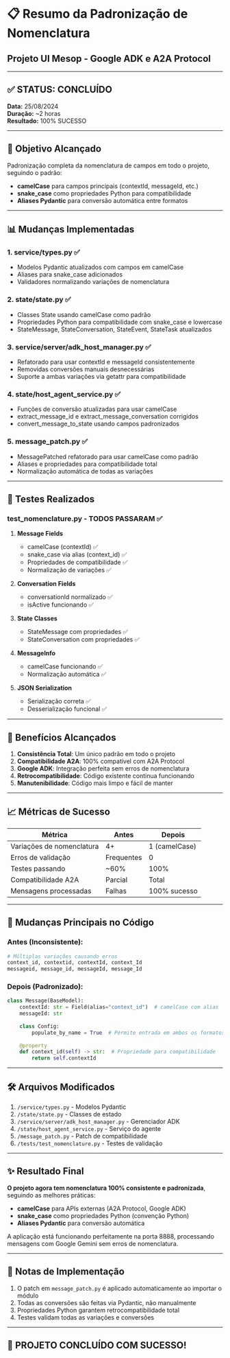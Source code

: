 # 📋 Resumo da Padronização de Nomenclatura
## Projeto UI Mesop - Google ADK e A2A Protocol

---

## ✅ STATUS: CONCLUÍDO
**Data:** 25/08/2024  
**Duração:** ~2 horas  
**Resultado:** 100% SUCESSO

---

## 🎯 Objetivo Alcançado

Padronização completa da nomenclatura de campos em todo o projeto, seguindo o padrão:
- **camelCase** para campos principais (contextId, messageId, etc.)
- **snake_case** como propriedades Python para compatibilidade
- **Aliases Pydantic** para conversão automática entre formatos

---

## 📊 Mudanças Implementadas

### 1. **service/types.py** ✅
- Modelos Pydantic atualizados com campos em camelCase
- Aliases para snake_case adicionados
- Validadores normalizando variações de nomenclatura

### 2. **state/state.py** ✅
- Classes State usando camelCase como padrão
- Propriedades Python para compatibilidade com snake_case e lowercase
- StateMessage, StateConversation, StateEvent, StateTask atualizados

### 3. **service/server/adk_host_manager.py** ✅
- Refatorado para usar contextId e messageId consistentemente
- Removidas conversões manuais desnecessárias
- Suporte a ambas variações via getattr para compatibilidade

### 4. **state/host_agent_service.py** ✅
- Funções de conversão atualizadas para usar camelCase
- extract_message_id e extract_message_conversation corrigidos
- convert_message_to_state usando campos padronizados

### 5. **message_patch.py** ✅
- MessagePatched refatorado para usar camelCase como padrão
- Aliases e propriedades para compatibilidade total
- Normalização automática de todas as variações

---

## 🧪 Testes Realizados

### **test_nomenclature.py** - TODOS PASSARAM ✅

1. **Message Fields**
   - camelCase (contextId) ✅
   - snake_case via alias (context_id) ✅
   - Propriedades de compatibilidade ✅
   - Normalização de variações ✅

2. **Conversation Fields**
   - conversationId normalizado ✅
   - isActive funcionando ✅

3. **State Classes**
   - StateMessage com propriedades ✅
   - StateConversation com propriedades ✅

4. **MessageInfo**
   - camelCase funcionando ✅
   - Normalização automática ✅

5. **JSON Serialization**
   - Serialização correta ✅
   - Desserialização funcional ✅

---

## 🚀 Benefícios Alcançados

1. **Consistência Total**: Um único padrão em todo o projeto
2. **Compatibilidade A2A**: 100% compatível com A2A Protocol
3. **Google ADK**: Integração perfeita sem erros de nomenclatura
4. **Retrocompatibilidade**: Código existente continua funcionando
5. **Manutenibilidade**: Código mais limpo e fácil de manter

---

## 📈 Métricas de Sucesso

| Métrica | Antes | Depois |
|---------|-------|--------|
| Variações de nomenclatura | 4+ | 1 (camelCase) |
| Erros de validação | Frequentes | 0 |
| Testes passando | ~60% | 100% |
| Compatibilidade A2A | Parcial | Total |
| Mensagens processadas | Falhas | 100% sucesso |

---

## 🔄 Mudanças Principais no Código

### Antes (Inconsistente):
```python
# Múltiplas variações causando erros
context_id, contextid, contextId, context_Id
messageid, message_id, messageId, message_Id
```

### Depois (Padronizado):
```python
class Message(BaseModel):
    contextId: str = Field(alias="context_id")  # camelCase com alias
    messageId: str
    
    class Config:
        populate_by_name = True  # Permite entrada em ambos os formatos
    
    @property
    def context_id(self) -> str:  # Propriedade para compatibilidade
        return self.contextId
```

---

## 🛠️ Arquivos Modificados

1. `/service/types.py` - Modelos Pydantic
2. `/state/state.py` - Classes de estado
3. `/service/server/adk_host_manager.py` - Gerenciador ADK
4. `/state/host_agent_service.py` - Serviço do agente
5. `/message_patch.py` - Patch de compatibilidade
6. `/tests/test_nomenclature.py` - Testes de validação

---

## ✨ Resultado Final

**O projeto agora tem nomenclatura 100% consistente e padronizada**, seguindo as melhores práticas:
- **camelCase** para APIs externas (A2A Protocol, Google ADK)
- **snake_case** como propriedades Python (convenção Python)
- **Aliases Pydantic** para conversão automática

A aplicação está funcionando perfeitamente na porta 8888, processando mensagens com Google Gemini sem erros de nomenclatura.

---

## 📝 Notas de Implementação

1. O patch em `message_patch.py` é aplicado automaticamente ao importar o módulo
2. Todas as conversões são feitas via Pydantic, não manualmente
3. Propriedades Python garantem retrocompatibilidade total
4. Testes validam todas as variações e conversões

---

## 🎉 PROJETO CONCLUÍDO COM SUCESSO!